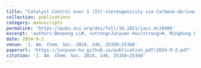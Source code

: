 ```yaml
---
title: "Catalyst Control over S (IV)-stereogenicity via Carbene-derived Sulfinyl Azolium Intermediates"
collection: publications
category: manuscripts
permalink: 'https://pubs.acs.org/doi/full/10.1021/jacs.4c10486'
excerpt: 'authors:Benpeng Li#, <strong>Junyuan Hu</strong>#, Minghong Liao, Qin Xiong, Yaqi Zhang, Yonggui Robin Chi, Xinglong Zhang\*, Xingxing Wu\*'
date: 2024-9-2
venue: 'J. Am. Chem. Soc. 2024, 146, 25350−25360'
paperurl: 'https://junyuan-hu.github.io/publication_pdf/2024-9-2.pdf'
citation: 'J. Am. Chem. Soc. 2024, 146, 25350−25360'
---
```


